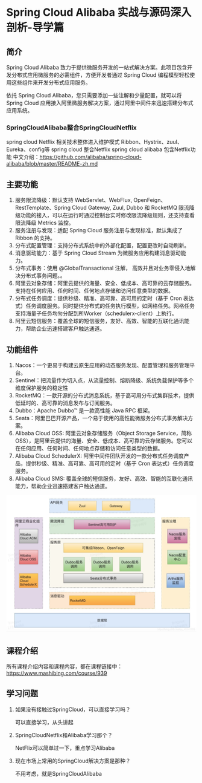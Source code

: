 # Spring Cloud Alibaba 实战与源码深入剖析-导学篇

## 简介

Spring Cloud Alibaba 致力于提供微服务开发的一站式解决方案。此项目包含开发分布式应用微服务的必需组件，方便开发者通过 Spring Cloud 编程模型轻松使用这些组件来开发分布式应用服务。

依托 Spring Cloud Alibaba，您只需要添加一些注解和少量配置，就可以将 Spring Cloud 应用接入阿里微服务解决方案，通过阿里中间件来迅速搭建分布式应用系统。

### SpringCloudAlibaba整合SpringCloudNetflix

spring cloud Netflix 相关技术整体进入维护模式 Ribbon、Hystrix、zuul、Eureka、config等
spring cloud 整合Netflix
spring cloud alibaba 包含Netflix功能
中文介绍：https://github.com/alibaba/spring-cloud-alibaba/blob/master/README-zh.md



## 主要功能

1. 服务限流降级：默认支持 WebServlet、WebFlux, OpenFeign、RestTemplate、Spring Cloud Gateway, Zuul, Dubbo 和 RocketMQ 限流降级功能的接入，可以在运行时通过控制台实时修改限流降级规则，还支持查看限流降级 Metrics 监控。
2. 服务注册与发现：适配 Spring Cloud 服务注册与发现标准，默认集成了 Ribbon 的支持。
3. 分布式配置管理：支持分布式系统中的外部化配置，配置更改时自动刷新。
4. 消息驱动能力：基于 Spring Cloud Stream 为微服务应用构建消息驱动能力。
5. 分布式事务：使用 @GlobalTransactional 注解， 高效并且对业务零侵入地解决分布式事务问题。。
6. 阿里云对象存储：阿里云提供的海量、安全、低成本、高可靠的云存储服务。支持在任何应用、任何时间、任何地点存储和访问任意类型的数据。
7. 分布式任务调度：提供秒级、精准、高可靠、高可用的定时（基于 Cron 表达式）任务调度服务。同时提供分布式的任务执行模型，如网格任务。网格任务支持海量子任务均匀分配到所Worker（schedulerx-client）上执行。
8. 阿里云短信服务：覆盖全球的短信服务，友好、高效、智能的互联化通讯能力，帮助企业迅速搭建客户触达通道。
  

## 功能组件

1. Nacos：一个更易于构建云原生应用的动态服务发现、配置管理和服务管理平台。
2. Sentinel：把流量作为切入点，从流量控制、熔断降级、系统负载保护等多个维度保护服务的稳定性
3. RocketMQ：一款开源的分布式消息系统，基于高可用分布式集群技术，提供低延时的、高可靠的消息发布与订阅服务。
4. Dubbo：Apache Dubbo™ 是一款高性能 Java RPC 框架。
5. Seata：阿里巴巴开源产品，一个易于使用的高性能微服务分布式事务解决方案。
6. Alibaba Cloud OSS: 阿里云对象存储服务（Object Storage Service，简称 OSS），是阿里云提供的海量、安全、低成本、高可靠的云存储服务。您可以在任何应用、任何时间、任何地点存储和访问任意类型的数据。
7. Alibaba Cloud SchedulerX: 阿里中间件团队开发的一款分布式任务调度产品，提供秒级、精准、高可靠、高可用的定时（基于 Cron 表达式）任务调度服务。
8. Alibaba Cloud SMS: 覆盖全球的短信服务，友好、高效、智能的互联化通讯能力，帮助企业迅速搭建客户触达通道。

![在这里插入图片描述](20210615102152488.png)

## 课程介绍

所有课程介绍内容和课程内容，都在课程链接中：https://www.mashibing.com/course/939

## 学习问题

1. 如果没有接触过SpringCloud，可以直接学习吗？

   可以直接学习，从头讲起

2. SpringCloudNetflix和Alibaba学习那个？

   NetFlix可以简单过一下，重点学习Alibaba

3. 现在市场上常用的SpringCloud解决方案是那种？

   不用考虑，就是SpringCloudAlibaba